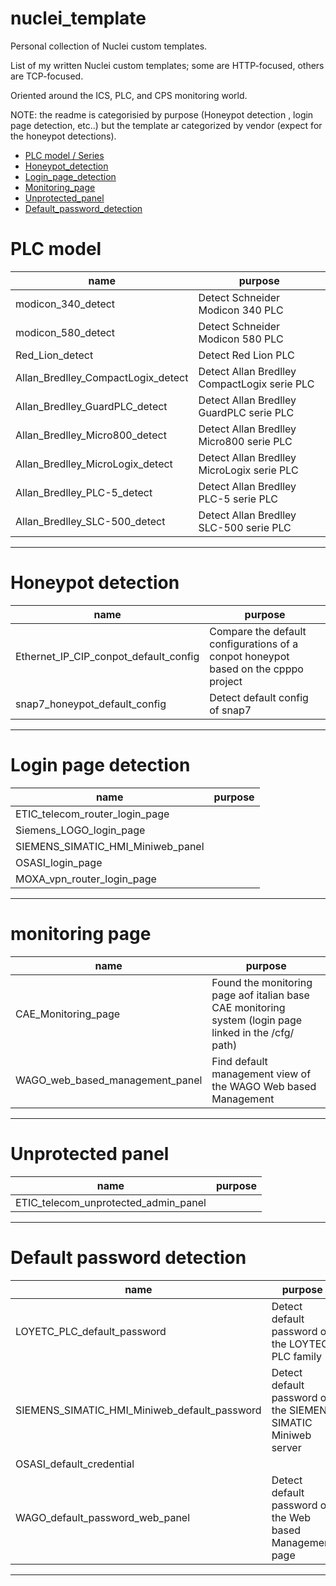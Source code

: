 # nuclei_template
Personal collection of Nuclei custom templates.

List of my written Nuclei custom templates; some are HTTP-focused, others are TCP-focused.

Oriented around the ICS, PLC, and CPS monitoring world.

NOTE: the readme is categorisied by purpose (Honeypot detection , login page detection, etc..) but the template ar categorized by vendor (expect for the honeypot detections). 

- [PLC model / Series](#plc-model)
- [Honeypot_detection](#honeypot-detection)
- [Login_page_detection](#login-page-detection)
- [Monitoring_page](#monitoring-page)
- [Unprotected_panel](#unprotected-panel)
- [Default_password_detection](#default-password-detection)



# PLC model

| name                                         | purpose                                                                            |
|----------------------------------------------|------------------------------------------------------------------------------------|
| modicon_340_detect                           |  Detect Schneider Modicon 340 PLC                                                  |
| modicon_580_detect                           |  Detect Schneider Modicon 580 PLC                                                  |
| Red_Lion_detect                              |  Detect Red Lion  PLC                                                              |
| Allan_Bredlley_CompactLogix_detect           |  Detect Allan Bredlley CompactLogix serie PLC                                      |
| Allan_Bredlley_GuardPLC_detect               |  Detect Allan Bredlley GuardPLC serie PLC                                          |
| Allan_Bredlley_Micro800_detect               |  Detect Allan Bredlley Micro800 serie PLC                                          |
| Allan_Bredlley_MicroLogix_detect             |  Detect Allan Bredlley MicroLogix serie PLC                                        |
| Allan_Bredlley_PLC-5_detect                  |  Detect Allan Bredlley PLC-5 serie PLC                                             |
| Allan_Bredlley_SLC-500_detect                |  Detect Allan Bredlley SLC-500 serie PLC                                           |


---

# Honeypot detection 

| name                                         | purpose                                                                           |
|----------------------------------------------|------------------------------------------------------------------------------------|
| Ethernet_IP_CIP_conpot_default_config        |  Compare the default configurations of a conpot honeypot based on the cpppo project |
| snap7_honeypot_default_config                |  Detect default config of snap7                                                       |

---


# Login page detection

| name                                         | purpose                                                                           |
|----------------------------------------------|-----------------------------------------------------------------------------------|
| ETIC_telecom_router_login_page               |                                                                                   |
| Siemens_LOGO_login_page                      |                                                                                  |
| SIEMENS_SIMATIC_HMI_Miniweb_panel            |                                                                                  |
| OSASI_login_page                             |                                                                                  |
| MOXA_vpn_router_login_page                   |                                                                                  | 

---

# monitoring page

| name                                         | purpose                                                                           |
|-----------------------------------------------|-----------------------------------------------------------------------------------|
| CAE_Monitoring_page                            | Found the monitoring page aof italian base CAE monitoring system (login page linked in the /cfg/ path)|
| WAGO_web_based_management_panel                | Find default management view of the WAGO  Web based Management            |


---

# Unprotected panel

| name                                          | purpose                                                                           |
|------------------------------------------------|-----------------------------------------------------------------------------------|
| ETIC_telecom_unprotected_admin_panel          |                                                                                   |

---


# Default password detection

| name                                         | purpose                                                                           |
|-----------------------------------------------|-----------------------------------------------------------------------------------|
| LOYETC_PLC_default_password                   | Detect default password on the LOYTEC PLC family                                 |
| SIEMENS_SIMATIC_HMI_Miniweb_default_password  | Detect default password on the SIEMENS SIMATIC Miniweb server                     |
| OSASI_default_credential                      |
| WAGO_default_password_web_panel               | Detect default password on the  Web based Management page                        |

---